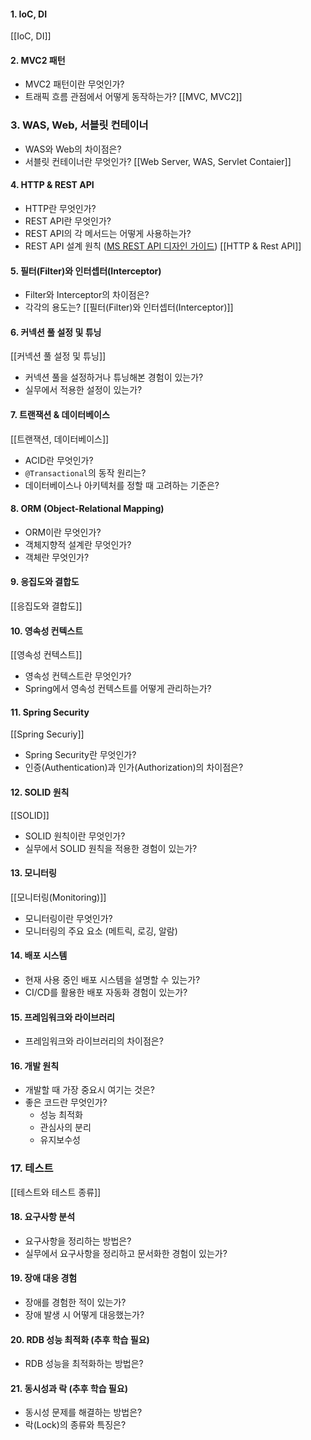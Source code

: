 #### 1. IoC, DI
[[IoC, DI]] 
#### 2. MVC2 패턴
- MVC2 패턴이란 무엇인가?
- 트래픽 흐름 관점에서 어떻게 동작하는가?
[[MVC, MVC2]]

### **3. WAS, Web, 서블릿 컨테이너**
- WAS와 Web의 차이점은?
- 서블릿 컨테이너란 무엇인가?
[[Web Server, WAS, Servlet Contaier]]
#### 4. HTTP & REST API
- HTTP란 무엇인가?
- REST API란 무엇인가?
- REST API의 각 메서드는 어떻게 사용하는가?
- REST API 설계 원칙 ([MS REST API 디자인 가이드](https://learn.microsoft.com/ko-kr/azure/architecture/best-practices/api-design))
[[HTTP & Rest API]]

#### 5. 필터(Filter)와 인터셉터(Interceptor)
- Filter와 Interceptor의 차이점은?
- 각각의 용도는?
[[필터(Filter)와 인터셉터(Interceptor)]]

#### 6. 커넥션 풀 설정 및 튜닝
[[커넥션 풀 설정 및 튜닝]]
- 커넥션 풀을 설정하거나 튜닝해본 경험이 있는가?
- 실무에서 적용한 설정이 있는가?

#### 7. 트랜잭션 & 데이터베이스
[[트랜잭션, 데이터베이스]]
- ACID란 무엇인가?
- `@Transactional`의 동작 원리는?
- 데이터베이스나 아키텍처를 정할 때 고려하는 기준은?

#### 8. ORM (Object-Relational Mapping)
- ORM이란 무엇인가?
- 객체지향적 설계란 무엇인가?
- 객체란 무엇인가?

#### 9. 응집도와 결합도
[[응집도와 결합도]]

#### 10. 영속성 컨텍스트
[[영속성 컨텍스트]]
- 영속성 컨텍스트란 무엇인가?
- Spring에서 영속성 컨텍스트를 어떻게 관리하는가?

#### 11. Spring Security
[[Spring Securiy]]
- Spring Security란 무엇인가?
- 인증(Authentication)과 인가(Authorization)의 차이점은?

#### 12. SOLID 원칙
[[SOLID]]
- SOLID 원칙이란 무엇인가?
- 실무에서 SOLID 원칙을 적용한 경험이 있는가?

#### 13. 모니터링
[[모니터링(Monitoring)]]
- 모니터링이란 무엇인가?
- 모니터링의 주요 요소 (메트릭, 로깅, 알람)

#### 14. 배포 시스템
- 현재 사용 중인 배포 시스템을 설명할 수 있는가?
- CI/CD를 활용한 배포 자동화 경험이 있는가?

#### 15. 프레임워크와 라이브러리
- 프레임워크와 라이브러리의 차이점은?

#### 16. 개발 원칙
- 개발할 때 가장 중요시 여기는 것은?
- 좋은 코드란 무엇인가?
  - 성능 최적화
  - 관심사의 분리
  - 유지보수성

### 17. 테스트
[[테스트와 테스트 종류]]

#### 18. 요구사항 분석
- 요구사항을 정리하는 방법은?
- 실무에서 요구사항을 정리하고 문서화한 경험이 있는가?

#### 19. 장애 대응 경험
- 장애를 경험한 적이 있는가?
- 장애 발생 시 어떻게 대응했는가?

#### 20. RDB 성능 최적화 (추후 학습 필요)
- RDB 성능을 최적화하는 방법은?

#### 21. 동시성과 락 (추후 학습 필요)
- 동시성 문제를 해결하는 방법은?
- 락(Lock)의 종류와 특징은?
